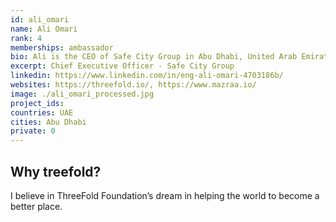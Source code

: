 ```yaml
---
id: ali_omari
name: Ali Omari
rank: 4
memberships: ambassador
bio: Ali is the CEO of Safe City Group in Abu Dhabi, United Arab Emirates. 20 years of accumulative experience in the industry with a passion to concentrate on providing the latest technologies and solutions.
excerpt: Chief Executive Officer - Safe City Group
linkedin: https://www.linkedin.com/in/eng-ali-omari-4703186b/
websites: https://threefold.io/, https://www.mazraa.io/
image: ./ali_omari_processed.jpg
project_ids: 
countries: UAE
cities: Abu Dhabi
private: 0
---
```


## Why treefold?
I believe in ThreeFold Foundation’s dream in helping the world to become a better place.


